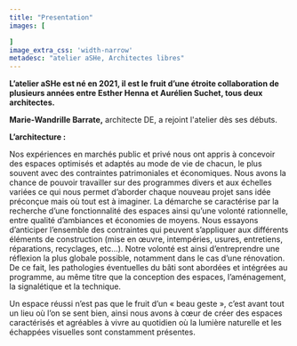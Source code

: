 ```yaml
---
title: "Presentation"
images: [

]
image_extra_css: 'width-narrow'
metadesc: "atelier aSHe, Architectes libres"
---
```


**L’atelier aSHe est né en 2021, il est le fruit d’une étroite collaboration de plusieurs années entre Esther Henna et Aurélien Suchet, tous deux architectes.**   


**Marie-Wandrille Barrate,** architecte DE, a rejoint l'atelier dès ses débuts.  





**L’architecture :**

Nos expériences en marchés public et privé nous ont appris à concevoir des espaces optimisés et adaptés au mode de vie de chacun, le plus souvent avec des contraintes patrimoniales et économiques. Nous avons la chance de pouvoir travailler sur des programmes divers et aux échelles variées ce qui nous permet d’aborder chaque nouveau projet sans idée préconçue mais où tout est à imaginer. La démarche se caractérise par la recherche d’une fonctionnalité des espaces ainsi qu’une volonté rationnelle, entre qualité d’ambiances et économies de moyens. Nous essayons d’anticiper l’ensemble des contraintes qui peuvent s’appliquer aux différents éléments de construction (mise en œuvre, intempéries, usures, entretiens, réparations, recyclages, etc…). Notre volonté est ainsi d’entreprendre une réflexion la plus globale possible, notamment dans le cas d’une rénovation. De ce fait, les pathologies éventuelles du bâti sont abordées et intégrées au programme, au même titre que la conception des espaces, l’aménagement, la signalétique et la technique. 

Un espace réussi n’est pas que le fruit d’un « beau geste », c’est avant tout un lieu où l’on se sent bien, ainsi nous avons à cœur de créer des espaces caractérisés et agréables à vivre au quotidien où la lumière naturelle et les échappées visuelles sont constamment présentes.


